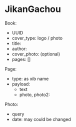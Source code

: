 JikanGachou
===========

Book:

- UUID
- cover_type: logo / photo
- title:
- author:
- cover_photo: (optional)
- pages: []

Page:

- type: as xib name
- payload:
  - text
  - photo, photo2:

Photo:

- query
- date: may could be changed
